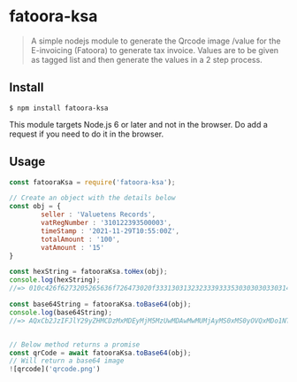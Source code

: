 # fatoora-ksa

> A simple nodejs module to generate the Qrcode image /value for the E-invoicing (Fatoora) to generate tax invoice. Values are to be given as tagged list and then generate the values in a 2 step process. 

## Install

```
$ npm install fatoora-ksa
```

This module targets Node.js 6 or later and not in the browser. Do add a request if you need to do it in the browser.

## Usage

```js
const fatooraKsa = require('fatoora-ksa');

// Create an object with the details below
const obj = {
        seller : 'Valuetens Records',
        vatRegNumber : '310122393500003',
        timeStamp : '2021-11-29T10:55:00Z',
        totalAmount : '100',
        vatAmount : '15'
}

const hexString = fatooraKsa.toHex(obj);
console.log(hexString);
//=> 010c426f6273205265636f726473020f3331303132323339333530303030330314323032312d31312d32395431303a35353a30305a0404313030300503313530

const base64String = fatooraKsa.toBase64(obj);
console.log(base64String);
//=> AQxCb2JzIFJlY29yZHMCDzMxMDEyMjM5MzUwMDAwMwMUMjAyMS0xMS0yOVQxMDo1NTowMFoEBDEwMDAFAzE1MA==


// Below method returns a promise
const qrCode = await fatooraKsa.toBase64(obj);
// Will return a base64 image
![qrcode]('qrcode.png')


```
